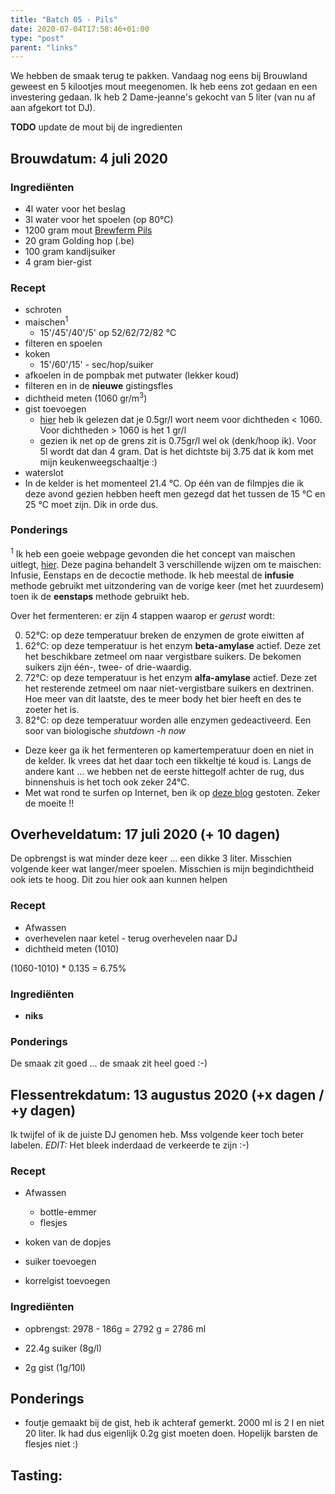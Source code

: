 ```yaml
---
title: "Batch 05 - Pils"
date: 2020-07-04T17:58:46+01:00
type: "post"
parent: "links"
---
```


We hebben de smaak terug te pakken. Vandaag nog eens bij Brouwland geweest en 5 kilootjes mout meegenomen. Ik heb eens zot gedaan en een investering gedaan. Ik heb 2 Dame-jeanne's gekocht van 5 liter (van nu af aan afgekort tot DJ).

**TODO** update de mout bij de ingredienten

## <i class="fa fa-filter fa-flip-vertical" aria-hidden="true"></i> Brouwdatum: 4 juli 2020

<div class="containerH">
  <div class="columnH brew">

### Ingrediënten

* 4l water voor het beslag
* 3l water voor het spoelen (op 80°C)
* 1200 gram mout [Brewferm Pils](https://www.brouwland.com/en/our-products/brewing/malts-and-flakes/brewferm/d/barley-malt-brewferm-pils-3-ebc-5-kg)
* 20 gram Golding hop (.be)
* 100 gram kandijsuiker
* 4 gram bier-gist
  </div>
  <div class="columnH brew">

### Recept
* schroten
* maischen<sup>1</sup>
  * 15'/45'/40'/5' op 52/62/72/82 °C
* filteren en spoelen
* koken 
  * 15'/60'/15' - sec/hop/suiker
* afkoelen in de pompbak met putwater (lekker koud) 
* filteren en in de **nieuwe** gistingsfles
* dichtheid meten (1060 gr/m<sup>3</sup>)
* gist toevoegen
  * [hier](https://www.hobbybrouwen.nl/brouwko2.html) heb ik gelezen dat je 0.5gr/l wort neem voor dichtheden < 1060. Voor dichtheden > 1060 is het 1 gr/l
  * gezien ik net op de grens zit is 0.75gr/l wel ok (denk/hoop ik). Voor 5l wordt dat dan 4 gram. Dat is het dichtste bij 3.75 dat ik kom met mijn keukenweegschaaltje :)
* waterslot
* In de kelder is het momenteel 21.4 °C. Op één van de filmpjes die ik deze avond gezien hebben heeft men gezegd dat het tussen de 15 °C en 25 °C moet zijn. Dik in orde dus.
  </div>
</div>


### Ponderings

<sup>1</sup> Ik heb een goeie webpage gevonden die het concept van maischen uitlegt, [hier](http://www.bier-brouwer.nl/index.php?option=com_content&view=article&id=95&Itemid=204). Deze pagina behandelt 3 verschillende wijzen om te maischen: Infusie, Eenstaps en de decoctie methode. Ik heb meestal de **infusie** methode gebruikt met uitzondering van de vorige keer (met het zuurdesem) toen ik de **eenstaps** methode gebruikt heb.

Over het fermenteren: er zijn 4 stappen waarop er *gerust* wordt:

0. 52°C: op deze temperatuur breken de enzymen de grote eiwitten af
0. 62°C: op deze temperatuur is het enzym **beta-amylase** actief. Deze zet het beschikbare zetmeel om naar vergistbare suikers. De bekomen suikers zijn één-, twee- of drie-waardig.
0. 72°C: op deze temperatuur is het enzym **alfa-amylase** actief. Deze zet het resterende zetmeel om naar niet-vergistbare suikers en dextrinen. Hoe meer van dit laatste, des te meer body het bier heeft en des te zoeter het is.
0. 82°C: op deze temperatuur worden alle enzymen gedeactiveerd. Een soor van biologische *shutdown -h now*

* Deze keer ga ik het fermenteren op kamertemperatuur doen en niet in de kelder. Ik vrees dat het daar toch een tikkeltje té koud is. Langs de andere kant ... we hebben net de eerste hittegolf achter de rug, dus binnenshuis is het toch ook zeker 24°C.
* Met wat rond te surfen op Internet, ben ik op [deze blog](https://hopblog.nl/) gestoten. Zeker de moeite !!



## <i class="fa fa-magnet fa-flip-vertical" aria-hidden="true"></i> Overheveldatum: 17 juli 2020 (+ 10 dagen)

De opbrengst is wat minder deze keer ... een dikke 3 liter. Misschien volgende keer wat langer/meer spoelen. Misschien is mijn begindichtheid ook iets te hoog. Dit zou hier ook aan kunnen helpen 

<div class="containerH">
  <div class="columnH">

### Recept
* Afwassen
* overhevelen naar ketel - terug overhevelen naar DJ
* dichtheid meten (1010)

(1060-1010) * 0.135 = 6.75%
  </div>
  <div class="columnH">

### Ingrediënten

* **niks**

  </div>
</div>

### Ponderings
De smaak zit goed ... de smaak zit heel goed :-)


## <i class="fa fa-flask" aria-hidden="true"></i> Flessentrekdatum: 13 augustus 2020 (+x dagen / +y dagen)

Ik twijfel of ik de juiste DJ genomen heb. Mss volgende keer toch beter labelen. *EDIT:* Het bleek inderdaad de verkeerde te zijn :-)

<div class="containerH">
  <div class="columnH">

### Recept
* Afwassen
  * bottle-emmer
  * flesjes
* koken van de dopjes
* suiker toevoegen
* korrelgist toevoegen

  </div>
  <div class="columnH">

### Ingrediënten
* opbrengst: 2978 - 186g = 2792 g = 2786 ml
* 22.4g suiker (8g/l)
* 2g gist (1g/10l)

  </div>
</div>

## Ponderings
* foutje gemaakt bij de gist, heb ik achteraf gemerkt. 2000 ml is 2 l en niet 20 liter. Ik had dus eigenlijk 0.2g gist moeten doen. Hopelijk barsten de flesjes niet :)

## <i class="fa fa-beer" aria-hidden="true"></i> Tasting: 
